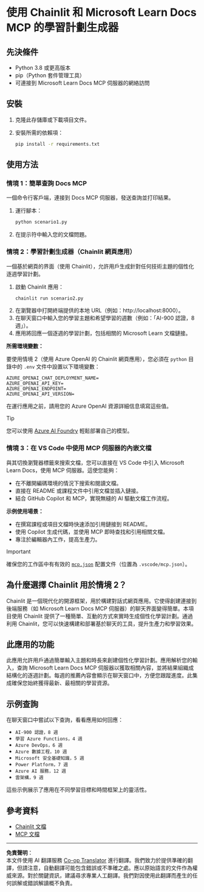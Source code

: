 <!--
CO_OP_TRANSLATOR_METADATA:
{
  "original_hash": "6ef6015d29b95f1cab97fb88a045a991",
  "translation_date": "2025-09-05T10:29:03+00:00",
  "source_file": "09-CaseStudy/docs-mcp/solution/python/README.md",
  "language_code": "tw"
}
-->
# 使用 Chainlit 和 Microsoft Learn Docs MCP 的學習計劃生成器

## 先決條件

- Python 3.8 或更高版本
- pip（Python 套件管理工具）
- 可連接到 Microsoft Learn Docs MCP 伺服器的網絡訪問

## 安裝

1. 克隆此存儲庫或下載項目文件。
2. 安裝所需的依賴項：

   ```bash
   pip install -r requirements.txt
   ```

## 使用方法

### 情境 1：簡單查詢 Docs MCP
一個命令行客戶端，連接到 Docs MCP 伺服器，發送查詢並打印結果。

1. 運行腳本：
   ```bash
   python scenario1.py
   ```
2. 在提示符中輸入您的文檔問題。

### 情境 2：學習計劃生成器（Chainlit 網頁應用）
一個基於網頁的界面（使用 Chainlit），允許用戶生成針對任何技術主題的個性化逐週學習計劃。

1. 啟動 Chainlit 應用：
   ```bash
   chainlit run scenario2.py
   ```
2. 在瀏覽器中打開終端提供的本地 URL（例如：http://localhost:8000）。
3. 在聊天窗口中輸入您的學習主題和希望學習的週數（例如：「AI-900 認證，8 週」）。
4. 應用將回應一個逐週的學習計劃，包括相關的 Microsoft Learn 文檔鏈接。

**所需環境變數：**

要使用情境 2（使用 Azure OpenAI 的 Chainlit 網頁應用），您必須在 `python` 目錄中的 `.env` 文件中設置以下環境變數：

```
AZURE_OPENAI_CHAT_DEPLOYMENT_NAME=
AZURE_OPENAI_API_KEY=
AZURE_OPENAI_ENDPOINT=
AZURE_OPENAI_API_VERSION=
```

在運行應用之前，請用您的 Azure OpenAI 資源詳細信息填寫這些值。

> [!TIP]
> 您可以使用 [Azure AI Foundry](https://ai.azure.com/) 輕鬆部署自己的模型。

### 情境 3：在 VS Code 中使用 MCP 伺服器的內嵌文檔

與其切換瀏覽器標籤來搜索文檔，您可以直接在 VS Code 中引入 Microsoft Learn Docs，使用 MCP 伺服器。這使您能夠：
- 在不離開編碼環境的情況下搜索和閱讀文檔。
- 直接在 README 或課程文件中引用文檔並插入鏈接。
- 結合 GitHub Copilot 和 MCP，實現無縫的 AI 驅動文檔工作流程。

**示例使用場景：**
- 在撰寫課程或項目文檔時快速添加引用鏈接到 README。
- 使用 Copilot 生成代碼，並使用 MCP 即時查找和引用相關文檔。
- 專注於編輯器內工作，提高生產力。

> [!IMPORTANT]
> 確保您的工作區中有有效的 [`mcp.json`](../../../../../../09-CaseStudy/docs-mcp/solution/scenario3/mcp.json) 配置文件（位置為 `.vscode/mcp.json`）。

## 為什麼選擇 Chainlit 用於情境 2？

Chainlit 是一個現代化的開源框架，用於構建對話式網頁應用。它使得創建連接到後端服務（如 Microsoft Learn Docs MCP 伺服器）的聊天界面變得簡單。本項目使用 Chainlit 提供了一種簡單、互動的方式來實時生成個性化學習計劃。通過利用 Chainlit，您可以快速構建和部署基於聊天的工具，提升生產力和學習效果。

## 此應用的功能

此應用允許用戶通過簡單輸入主題和時長來創建個性化學習計劃。應用解析您的輸入，查詢 Microsoft Learn Docs MCP 伺服器以獲取相關內容，並將結果組織成結構化的逐週計劃。每週的推薦內容會顯示在聊天窗口中，方便您跟蹤進度。此集成確保您始終獲得最新、最相關的學習資源。

## 示例查詢

在聊天窗口中嘗試以下查詢，看看應用如何回應：

- `AI-900 認證，8 週`
- `學習 Azure Functions，4 週`
- `Azure DevOps，6 週`
- `Azure 數據工程，10 週`
- `Microsoft 安全基礎知識，5 週`
- `Power Platform，7 週`
- `Azure AI 服務，12 週`
- `雲架構，9 週`

這些示例展示了應用在不同學習目標和時間框架上的靈活性。

## 參考資料

- [Chainlit 文檔](https://docs.chainlit.io/)
- [MCP 文檔](https://github.com/MicrosoftDocs/mcp)

---

**免責聲明**：  
本文件使用 AI 翻譯服務 [Co-op Translator](https://github.com/Azure/co-op-translator) 進行翻譯。我們致力於提供準確的翻譯，但請注意，自動翻譯可能包含錯誤或不準確之處。應以原始語言的文件作為權威來源。對於關鍵資訊，建議尋求專業人工翻譯。我們對因使用此翻譯而產生的任何誤解或錯誤解讀概不負責。